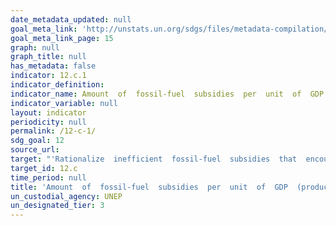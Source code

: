 ```yaml
---
date_metadata_updated: null
goal_meta_link: 'http://unstats.un.org/sdgs/files/metadata-compilation/Metadata-Goal-12.pdf'
goal_meta_link_page: 15
graph: null
graph_title: null
has_metadata: false
indicator: 12.c.1
indicator_definition: 
indicator_name: Amount  of  fossil-fuel  subsidies  per  unit  of  GDP  (production  and  consumption)  and  as  proportion  of  total  national  expenditure  on  fossil  fuels
indicator_variable: null
layout: indicator
periodicity: null
permalink: /12-c-1/
sdg_goal: 12
source_url: 
target: "'Rationalize  inefficient  fossil-fuel  subsidies  that  encourage  wasteful  consumption  by  removing  market  distortions,  in  accordance  with  national  circumstances,  including  by  restructuring  taxation  and  phasing  out  those  harmful  subsidies,  where  they  exist,  to  reflect  their  environmental  impacts,  taking  fully  into  account  the  specific  needs  and  conditions  of  developing  countries  and  minimizing  the  possible  adverse  impacts  on  their  development  in  a  manner  that  protects  the  poor  and  the  affected  communities.'"
target_id: 12.c
time_period: null
title: 'Amount  of  fossil-fuel  subsidies  per  unit  of  GDP  (production  and  consumption)  and  as  proportion  of  total  national  expenditure  on  fossil  fuels'
un_custodial_agency: UNEP
un_designated_tier: 3
---
```

